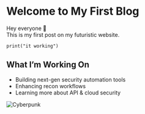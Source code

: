 # Welcome to My First Blog

Hey everyone 👋  
This is my first post on my futuristic website.

```
print("it working")
```

## What I’m Working On
* Building next-gen security automation tools  
* Enhancing recon workflows  
* Learning more about API & cloud security

![Cyberpunk](https://images.unsplash.com/photo-1501594907352-04cda38ebc29?auto=format&fit=crop&w=800&q=80)

